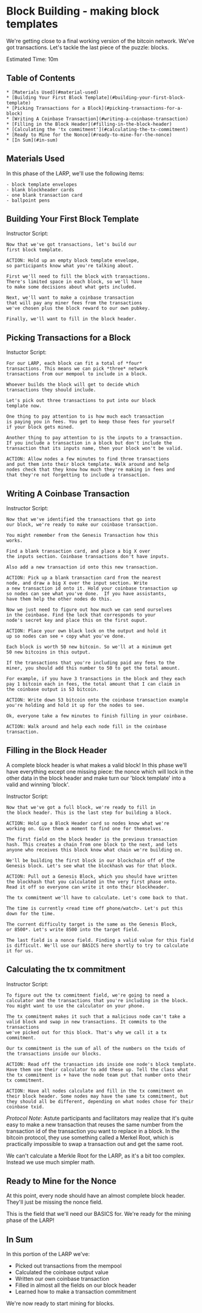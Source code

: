 # Block Building - making block templates

We're getting close to a final working version of
the bitcoin network. We've got transactions. Let's
tackle the last piece of the puzzle: blocks.

Estimated Time: 10m


## Table of Contents

	* [Materials Used](#material-used)
	* [Building Your First Block Template](#building-your-first-block-template)
	* [Picking Transactions for a Block](#picking-transactions-for-a-block)
	* [Writing A Coinbase Transaction](#writing-a-coinbase-transaction)
	* [Filling in the Block Header](#filling-in-the-block-header)
	* [Calculating the 'tx commitment'](#calculating-the-tx-commitment)
	* [Ready to Mine for the Nonce](#ready-to-mine-for-the-nonce)
	* [In Sum](#in-sum)


## Materials Used

In this phase of the LARP, we'll use the following items:

	- block template envelopes
	- blank blockheader cards
	- one blank transaction card
	- ballpoint pens


## Building Your First Block Template

Instructor Script:

	Now that we've got transactions, let's build our
	first block template.

	ACTION: Hold up an empty block template envelope,
	so participants know what you're talking about.

	First we'll need to fill the block with transactions.
	There's limited space in each block, so we'll have
	to make some decisions about what gets included.

	Next, we'll want to make a coinbase transaction
	that will pay any miner fees from the transactions
	we've chosen plus the block reward to our own pubkey.

	Finally, we'll want to fill in the block header.


## Picking Transactions for a Block

Instuctor Script:

	For our LARP, each block can fit a total of *four*
	transactions. This means we can pick *three* network
	transactions from our mempool to include in a block.

	Whoever builds the block will get to decide which
	transactions they should include.

	Let's pick out three transactions to put into our block
	template now.

	One thing to pay attention to is how much each transaction
	is paying you in fees. You get to keep those fees for yourself
	if your block gets mined.

	Another thing to pay attention to is the inputs to a transaction.
	If you include a transaction in a block but don't include the
	transaction that its inputs name, then your block won't be valid.

	ACTION: Allow nodes a few minutes to find three transactions
	and put them into their block template. Walk around and help
	nodes check that they know how much they're making in fees and
	that they're not forgetting to include a transaction.


## Writing A Coinbase Transaction

Instructor Script:

	Now that we've identified the transactions that go into
	our block, we're ready to make our coinbase transaction.

	You might remember from the Genesis Transaction how this
	works.

	Find a blank transaction card, and place a big X over
	the inputs section. Coinbase transactions don't have inputs.

	Also add a new transaction id onto this new transaction.

	ACTION: Pick up a blank transaction card from the nearest
	node, and draw a big X over the input section. Write
	a new transaction id onto it. Hold your coinbase transaction up
	so nodes can see what you've done.  If you have assistants,
	have them help the other nodes do this.

	Now we just need to figure out how much we can send ourselves
	in the coinbase. Find the lock that corresponds to your
	node's secret key and place this on the first ouput.

	ACTION: Place your own black lock on the output and hold it
	up so nodes can see + copy what you've done.

	Each block is worth 50 new bitcoin. So we'll at a minimum get
	50 new bitcoins in this output.

	If the transactions that you're including paid any fees to the
	miner, you should add this number to 50 to get the total amount.

	For example, if you have 3 transactions in the block and they each
	pay 1 bitcoin each in fees, the total amount that I can claim in
	the coinbase output is 53 bitcoin.

	ACTION: Write down 53 bitcoin onto the coinbase transaction example
	you're holding and hold it up for the nodes to see.

	Ok, everyone take a few minutes to finish filling in your coinbase.

	ACTION: Walk around and help each node fill in the coinbase transaction.


## Filling in the Block Header

A complete block header is what makes a valid block! In this
phase we'll have everything except one missing piece: the nonce
which will lock in the other data in the block header and make
turn our 'block template' into a valid and winning 'block'.

Instructor Script:

	Now that we've got a full block, we're ready to fill in
	the block header. This is the last step for building a block.

	ACTION: Hold up a Block Header card so nodes know what we're
	working on. Give them a moment to find one for themselves.

	The first field on the block header is the previous transaction
	hash. This creates a chain from one block to the next, and lets
	anyone who receives this block know what chain we're building on.

	We'll be building the first block in our blockchain off of the
	Genesis block. Let's see what the blockhash was for that block.

	ACTION: Pull out a Genesis Block, which you should have written
	the blockhash that you calculated in the very first phase onto.
	Read it off so everyone can write it onto their blockheader.

	The tx commitment we'll have to calculate. Let's come back to that.

	The time is currently <read time off phone/watch>. Let's put this
	down for the time.

	The current difficulty target is the same as the Genesis Block,
	or 8500*. Let's write 8500 into the target field.

	The last field is a nonce field. Finding a valid value for this field
	is difficult. We'll use our BASICS here shortly to try to calculate
	it for us.


## Calculating the tx commitment

Instructor Script:

	To figure out the tx commitment field, we're going to need a
	calculator and the transactions that you're including in the block.
	You might want to use the calculator on your phone.

	The tx commitment makes it such that a malicious node can't take a
	valid block and swap in new transactions. It commits to the transactions
	we've picked out for this block. That's why we call it a tx commitment.

	Our tx commitment is the sum of all of the numbers on the txids of
	the transactions inside our blocks.

	ACTION: Read off the transaction ids inside one node's block template.
	Have them use their calculator to add these up. Tell the class what
	the tx commitment is + have the node team put that number onto their
	tx commitment.

	ACTION: Have all nodes calculate and fill in the tx commitment on
	their block header. Some nodes may have the same tx commitment, but
	they should all be different, depending on what nodes chose for their
	coinbase txid.


_Protocol Note_: Astute participants and facilitators may realize that it's
quite easy to make a new transaction that reuses the same number from the
transaction id of the transaction you want to replace in a block. In the
bitcoin protocol, they use something called a Merkel Root, which is practically
impossible to swap a transaction out and get the same root.

We can't calculate a Merkle Root for the LARP, as it's a bit too complex. Instead
we use much simpler math.


## Ready to Mine for the Nonce

At this point, every node should have an almost complete block header.
They'll just be missing the nonce field.

This is the field that we'll need our BASICS for. We're ready for the mining
phase of the LARP!


## In Sum

In this portion of the LARP we've:

- Picked out transactions from the mempool
- Calculated the coinbase output value
- Written our own coinbase transaction
- Filled in almost all the fields on our block header
- Learned how to make a transaction commitment

We're now ready to start mining for blocks.
